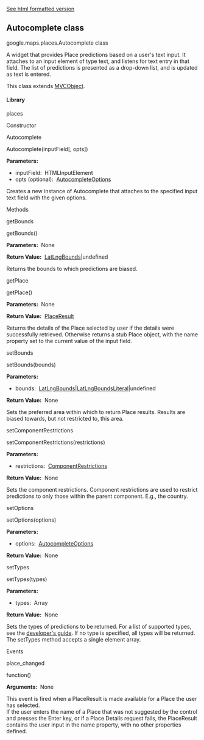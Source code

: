 [See html formatted version](https://huasofoundries.github.io/google-maps-documentation/Autocomplete.html)


Autocomplete class
------------------

google.maps.places.Autocomplete class

A widget that provides Place predictions based on a user's text input. It attaches to an input element of type text, and listens for text entry in that field. The list of predictions is presented as a drop-down list, and is updated as text is entered.

This class extends [MVCObject](https://github.com/amenadiel/google-maps-documentation/blob/master/docs/MVCObject.md).

#### Library

places

Constructor

Autocomplete

Autocomplete(inputField\[, opts\])

**Parameters:** 

*   inputField:  HTMLInputElement
*   opts (optional):  [AutocompleteOptions](https://github.com/amenadiel/google-maps-documentation/blob/master/docs/AutocompleteOptions.md)

Creates a new instance of Autocomplete that attaches to the specified input text field with the given options.

Methods

getBounds

getBounds()

**Parameters:**  None

**Return Value:**  [LatLngBounds](https://github.com/amenadiel/google-maps-documentation/blob/master/docs/LatLngBounds.md)|undefined

Returns the bounds to which predictions are biased.

getPlace

getPlace()

**Parameters:**  None

**Return Value:**  [PlaceResult](https://github.com/amenadiel/google-maps-documentation/blob/master/docs/PlaceResult.md)

Returns the details of the Place selected by user if the details were successfully retrieved. Otherwise returns a stub Place object, with the name property set to the current value of the input field.

setBounds

setBounds(bounds)

**Parameters:** 

*   bounds:  [LatLngBounds](https://github.com/amenadiel/google-maps-documentation/blob/master/docs/LatLngBounds.md)|[LatLngBoundsLiteral](https://github.com/amenadiel/google-maps-documentation/blob/master/docs/LatLngBoundsLiteral.md)|undefined

**Return Value:**  None

Sets the preferred area within which to return Place results. Results are biased towards, but not restricted to, this area.

setComponentRestrictions

setComponentRestrictions(restrictions)

**Parameters:** 

*   restrictions:  [ComponentRestrictions](https://github.com/amenadiel/google-maps-documentation/blob/master/docs/ComponentRestrictions.md)

**Return Value:**  None

Sets the component restrictions. Component restrictions are used to restrict predictions to only those within the parent component. E.g., the country.

setOptions

setOptions(options)

**Parameters:** 

*   options:  [AutocompleteOptions](https://github.com/amenadiel/google-maps-documentation/blob/master/docs/AutocompleteOptions.md)

**Return Value:**  None

setTypes

setTypes(types)

**Parameters:** 

*   types:  Array<string>

**Return Value:**  None

Sets the types of predictions to be returned. For a list of supported types, see the [developer's guide](https://developers.google.com/places/supported_types#table3). If no type is specified, all types will be returned. The setTypes method accepts a single element array.

Events

place\_changed

function()

**Arguments:**  None

This event is fired when a PlaceResult is made available for a Place the user has selected.  
If the user enters the name of a Place that was not suggested by the control and presses the Enter key, or if a Place Details request fails, the PlaceResult contains the user input in the name property, with no other properties defined.